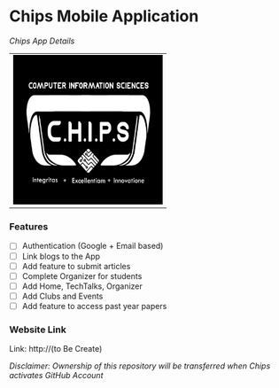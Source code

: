 # Chips Mobile Application
_Chips App Details_

<table>
   <tr>
      <td><img src="logo.png" height = "270" width="270"></td>
  </tr>
</table>


### Features
- [ ] Authentication (Google + Email based)
- [ ] Link blogs to the App
- [ ] Add feature to submit articles 
- [ ] Complete Organizer for students
- [ ] Add Home, TechTalks, Organizer
- [ ] Add Clubs and Events
- [ ] Add feature to access past year papers

### Website Link
Link: http://(to Be Create)

_Disclaimer: Ownership of this repository will be transferred when Chips activates GitHub Account_
